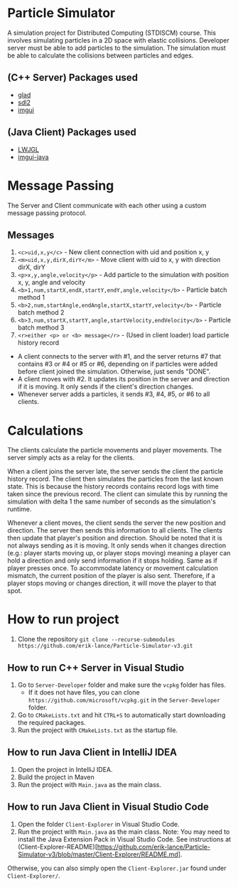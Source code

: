 # Particle Simulator

A simulation project for Distributed Computing (STDISCM) course. This involves simulating particles in a 2D space with elastic collisions.
Developer server must be able to add particles to the simulation. The simulation must be able to calculate the collisions between particles and edges.

## (C++ Server) Packages used

- [glad](https://github.com/Dav1dde/glad)
- [sdl2](https://github.com/libsdl-org/SDL)
- [imgui](https://github.com/ocornut/imgui)

## (Java Client) Packages used

- [LWJGL](https://www.lwjgl.org/)
- [imgui-java](https://github.com/SpaiR/imgui-java)

# Message Passing

The Server and Client communicate with each other using a custom message passing protocol.

## Messages

1. `<c>uid,x,y</c>` - New client connection with uid and position x, y
2. `<m>uid,x,y,dirX,dirY</m>` - Move client with uid to x, y with direction dirX, dirY
3. `<p>x,y,angle,velocity</p>` - Add particle to the simulation with position x, y, angle and velocity
4. `<b>1,num,startX,endX,startY,endY,angle,velocity</b>` - Particle batch method 1
5. `<b>2,num,startAngle,endAngle,startX,startY,velocity</b>` - Particle batch method 2
6. `<b>3,num,startX,startY,angle,startVelocity,endVelocity</b>` - Particle batch method 3
7. `<r>either <p> or <b> message</r>` - (Used in client loader) load particle history record

- A client connects to the server with #1, and the server returns #7 that contains #3 or #4 or #5 or #6, depending on if particles were added before client joined the simulation. Otherwise, just sends "DONE".
- A client moves with #2. It updates its position in the server and direction if it is moving. It only sends if the client's direction changes.
- Whenever server adds a particles, it sends #3, #4, #5, or #6 to all clients.

# Calculations

The clients calculate the particle movements and player movements. The server simply acts as a relay for the clients.

When a client joins the server late, the server sends the client the particle history record. The client then simulates the particles from the last known state. This is because the history records contains record logs with time taken since the previous record. The client can simulate this by running the simulation with delta 1 the same number of seconds as the simulation's runtime.

Whenever a client moves, the client sends the server the new position and direction. The server then sends this information to all clients. The clients then update that player's position and direction. Should be noted that it is not always sending as it is moving. It only sends when it changes direction (e.g.: player starts moving up, or player stops moving) meaning a player can hold a direction and only send information if it stops holding. Same as if player presses once. To accommodate latency or movement calculation mismatch, the current position of the player is also sent. Therefore, if a player stops moving or changes direction, it will move the player to that spot.

# How to run project

1. Clone the repository `git clone --recurse-submodules https://github.com/erik-lance/Particle-Simulator-v3.git`

## How to run C++ Server in Visual Studio

1. Go to `Server-Developer` folder and make sure the `vcpkg` folder has files.
   - If it does not have files, you can clone `https://github.com/microsoft/vcpkg.git` in the `Server-Developer` folder. 
3. Go to `CMakeLists.txt` and hit `CTRL+S` to automatically start downloading the required packages.
4. Run the project with `CMakeLists.txt` as the startup file.

## How to run Java Client in IntelliJ IDEA

1. Open the project in IntelliJ IDEA.
2. Build the project in Maven
3. Run the project with `Main.java` as the main class.

## How to run Java Client in Visual Studio Code

1. Open the folder `Client-Explorer` in Visual Studio Code.
2. Run the project with `Main.java` as the main class.
   Note: You may need to install the Java Extension Pack in Visual Studio Code. See instructions at (Client-Explorer-README)[https://github.com/erik-lance/Particle-Simulator-v3/blob/master/Client-Explorer/README.md].

Otherwise, you can also simply open the `Client-Explorer.jar` found under `Client-Explorer/`.